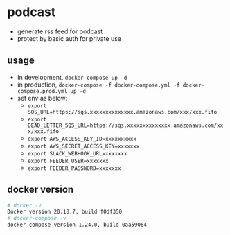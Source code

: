 # podcast

- generate rss feed for podcast
- protect by basic auth for private use

## usage

- in development, `docker-compose up -d`
- in production,
  `docker-compose -f docker-compose.yml -f docker-compose.prod.yml up -d`
- set env as below:
  - `export SQS_URL=https://sqs.xxxxxxxxxxxxxx.amazonaws.com/xxx/xxx.fifo`
  - `export DEAD_LETTER_SQS_URL=https://sqs.xxxxxxxxxxxxxx.amazonaws.com/xxx/xxx.fifo`
  - `export AWS_ACCESS_KEY_ID=xxxxxxxxxx`
  - `export AWS_SECRET_ACCESS_KEY=xxxxxxx`
  - `export SLACK_WEBHOOK_URL=xxxxxxx`
  - `export FEEDER_USER=xxxxxxx`
  - `export FEEDER_PASSWORD=xxxxxxx`

## docker version

```bash
# docker -v
Docker version 20.10.7, build f0df350
# docker-compose -v
docker-compose version 1.24.0, build 0aa59064
```
